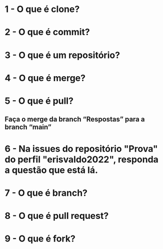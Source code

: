# 1 - O que é clone?

# 2 - O que é commit?

# 3 - O que é um repositório?

# 4 - O que é merge?

# 5 - O que é pull?

## Faça o merge da branch “Respostas” para a branch “main”

# 6 - Na issues do repositório "Prova" do perfil "erisvaldo2022", responda a questão que está lá.

# 7 - O que é branch?

# 8 - O que é pull request?

# 9 - O que é fork?

